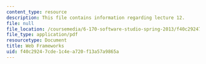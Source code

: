 ```yaml
---
content_type: resource
description: This file contains information regarding lecture 12.
file: null
file_location: /coursemedia/6-170-software-studio-spring-2013/f40c29247cde1c4ea720f13a57a9865a_MIT6_170S13_12-web-frmwks.pdf
file_type: application/pdf
resourcetype: Document
title: Web Frameworks
uid: f40c2924-7cde-1c4e-a720-f13a57a9865a
---
```

